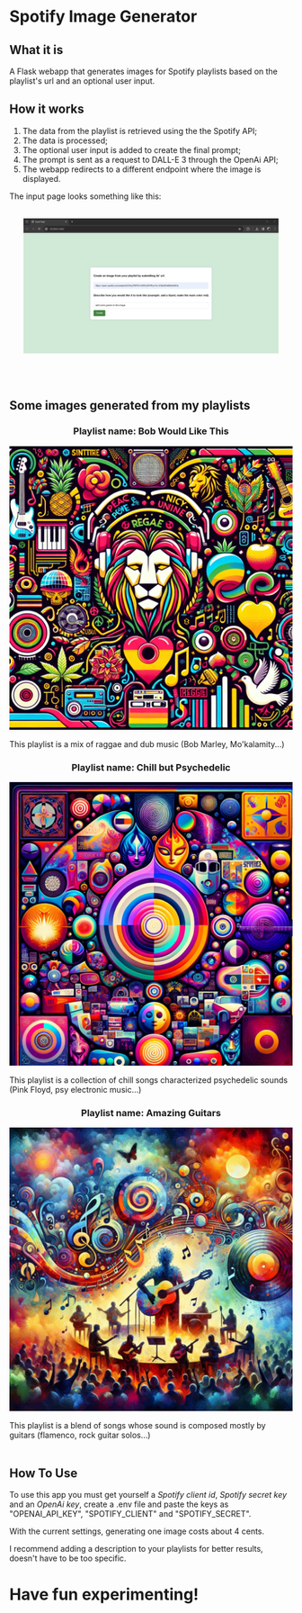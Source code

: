 # Spotify Image Generator

## What it is 
A Flask webapp that generates images for Spotify playlists based on the playlist's url and an optional user input.

## How it works

1. The data from the playlist is retrieved using the the Spotify API;
2. The data is processed;
3. The optional user input is added to create the final prompt;
4. The prompt is sent as a request to DALL-E 3 through the OpenAi API;
5. The webapp redirects to a different endpoint where the image is displayed.

The input page looks something like this:
<br>
<br>
<p align="center">
  <img src="/images/index2.png" width=90%>
</p>
<br>
<br>

## Some images generated from my playlists

<h3 align="center">Playlist name: Bob Would Like This</h3>

<p align="center">
  <img src="/images/Bob%20would%20like%20this.jpg" width="600">
</p>
This playlist is a mix of raggae and dub music (Bob Marley, Mo'kalamity...)
<br>

<h3 align="center">Playlist name: Chill but Psychedelic</h3>

<p align="center">
  <img src="/images/z_Chill%20but%20Psychedelic.jpg" width="600">
</p>
This playlist is a collection of chill songs characterized psychedelic sounds (Pink Floyd, psy electronic music...)
<br>

<h3 align="center">Playlist name: Amazing Guitars</h3>

<p align="center">
  <img src="/images/z_Amazing%20Guitars.jpg" width="600">
</p>
This playlist is a blend of songs whose sound is composed mostly by guitars (flamenco, rock guitar solos...)
<br>
<br>

## How To Use

To use this app you must get yourself a *Spotify client id*, *Spotify secret key* and an *OpenAi key*, create a .env file and paste the keys as "OPENAI_API_KEY", "SPOTIFY_CLIENT" and "SPOTIFY_SECRET". 

With the current settings, generating one image costs about 4 cents.

I recommend adding a description to your playlists for better results, doesn't have to be too specific.

# Have fun experimenting!


